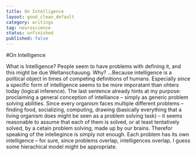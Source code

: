 ```yaml
---
title: On Intelligence
layout: good_clean_default
category: writings
tag: neuroscience
status: unfinished
published: false
---
```


#On Intelligence

What is Intelligence? People seem to have problems with defining it, and this might be due Weltanschauung.
Why? ...Because intelligence is a political object in times of competing definitions of humans. Especially since a specific form of intelligence seems to be more imporatant than ohters today (logical inference).
The last sentence already hints at my purpose: proclaiming a general conception of intelliance – simply as generic problem solving abilities.
Since every organism faces multiple different problems –  finding food,  socializing, computing, drawing (basically everything that a living organism does might be seen as a problem solving task) – it seems reasonable to assume that each of them is solved, or at least tentatively solved, by a cetain problem solving, made up by our brains.
Therefor speaking of the intellegince is simply not enough. Each problem has its own intelligence – for sure, since problems overlap, intelligences overlap. I guess some hierachical model might be appropriate.
